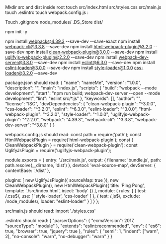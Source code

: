 Mkdir src and dist inside root
touch src/index.html src/styles.css src/main.js
touch .eslintrc
touch webpack.config.js :

Touch .gitignore
node_modules/
.DS_Store
dist/

npm init -y


npm install webpack@4.39.3 --save-dev --save-exact
npm install webpack-cli@3.3.8 --save-dev
npm install html-webpack-plugin@3.2.0 --save-dev
npm install clean-webpack-plugin@3.0.0 --save-dev
npm install uglifyjs-webpack-plugin@2.2.0 --save-dev
npm install webpack-dev-server@3.8.0 --save-dev
npm install eslint@6.3.0 --save-dev
npm install eslint-loader@3.0.0 --save-dev
npm install style-loader@1.0.0 css-loader@3.2.0 --save-dev


package.json should read:
{
  "name": "nameMe",
  "version": "1.0.0",
  "description": "",
  "main": "index.js",
  "scripts": {
    "build": "webpack --mode development",
    "start": "npm run build; webpack-dev-server --open --mode development",
    "lint": "eslint src/*.js"
  },
  "keywords": [],
  "author": "",
  "license": "ISC",
  "devDependencies": {
    "clean-webpack-plugin": "^3.0.0",
    "css-loader": "^3.2.0",
    "eslint": "^6.3.0",
    "eslint-loader": "^3.0.0",
    "html-webpack-plugin": "^3.2.0",
    "style-loader": "^1.0.0",
    "uglifyjs-webpack-plugin": "^2.2.0",
    "webpack": "4.39.3",
    "webpack-cli": "^3.3.8",
    "webpack-dev-server": "^3.8.0"
  }
}


webpack.config.js should read:
const path = require('path');
const HtmlWebpackPlugin = require('html-webpack-plugin');
const { CleanWebpackPlugin } = require('clean-webpack-plugin');
const UglifyJsPlugin = require('uglifyjs-webpack-plugin');

module.exports = {
  entry: './src/main.js',
  output: {
    filename: 'bundle.js',
    path: path.resolve(__dirname, 'dist')
  },
  devtool: 'eval-source-map',
  devServer: {
    contentBase: './dist'
  },

  plugins: [
    new UglifyJsPlugin({ sourceMap: true }),
    new CleanWebpackPlugin(),
    new HtmlWebpackPlugin({
      title: 'Ping Pong',
      template: './src/index.html',
      inject: 'body'
    })
  ],
  module: {
    rules: [
      {
        test: /\.css$/,
        use: [
          'style-loader',
          'css-loader'
        ]
      },
      {
        test: /\.js$/,
        exclude: /node_modules/,
        loader: "eslint-loader"
      }
    ]
  }
};


src/main.js should read:
import './styles.css'




.eslintrc should read:
{
    "parserOptions": {
        "ecmaVersion": 2017,
        "sourceType": "module"
    },
    "extends": "eslint:recommended",
    "env": {
      "es6": true,
      "browser": true,
      "jquery": true
    },
    "rules": {
        "semi": 1,
        "indent": ["warn", 2],
        "no-console": "warn",
        "no-debugger": "warn"
    }
}

